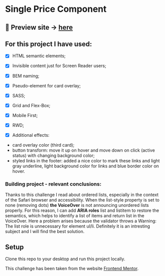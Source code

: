 
# Single Price Component

## 🎥 Preview site &rarr; [here](https://szymonrojek.github.io/single-price-grid-component/)

## **For this project I have used:**
* [x] HTML semantic elements;
* [x] Invisible content just for Screen Reader users;
* [x] BEM naming;
* [x] Pseudo-element for card overlay;
* [x] SASS;
* [x] Grid and Flex-Box;
* [x] Mobile First;
* [x] RWD;

* [x] Additional effects: 
- card overlay color (third card);
- button transform: move it up on hover and move down on click (active status) with changing background color;
- styled links in the footer: added a nice color to mark these links and light gray underline, light background color for links and blue border color on hover.


### Building project - relevant conclusions:

Thanks to this challenge I read about ordered lists, especially in the context of the Safari browser and accessibility. When the list-style property is set to none (removing dots) **the VoiceOver** is not announcing unordered lists properly. For this reason, I can add **ARIA roles** list and listitem to restore the semantics, which helps to identify a list of items and return list in the VoiceOver. Here a problem arises because the validator throws a Warning: The list role is unnecessary for element ul/li. Definitely it is an intresting subject and I will find the best solution. 

## Setup

Clone this repo to your desktop and run this project locally.

This challenge has been taken from the website [Frontend Mentor](https://www.frontendmentor.io).